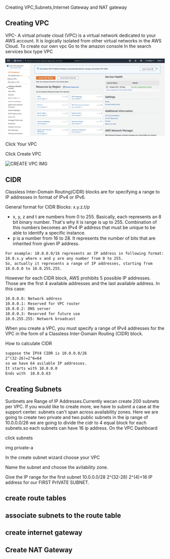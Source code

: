 Creating VPC,Subnets,Internet Gateway and NAT gateway

## Creating VPC
VPC- A virtual private cloud (VPC) is a virtual network dedicated to your AWS account. It is logically isolated from other virtual networks in the AWS Cloud.
To create our own vpc
Go to the amazon console
In the search services box  type VPC

![VPC HOME IMAAGE](docs/images/vpc/VPC_home.png)

Click Your VPC

Click Create VPC

![CREATE VPC IMG]()

## CIDR
Classless Inter-Domain Routing(CIDR) blocks are for specifying a range to IP addresses in format of IPv4 or IPv6.

General format for CIDR Blocks: x.y.z.t/p
- x, y, z and t are numbers from 0 to 255. Basically, each represents an 8 bit binary number. That's why it is range is up to 255. Combination of this numbers becomes an IPv4 IP address that must be unique to be able to identify a specific instance. 
- p is a number from 16 to 28. It represents the number of bits that are inherited from given IP address.
~~~
For example: 10.0.0.0/16 represents an IP address in following format: 
10.0.x.y where x and y are any number from 0 to 255. 
So, actually it represents a range of IP addresses, starting from 10.0.0.0 to 10.0.255.255.
~~~
However for each CIDR block, AWS prohibits 5 possible IP addresses. Those are the first 4 available addresses and the last available address. In this case:
~~~
10.0.0.0: Network address
10.0.0.1: Reserved for VPC router
10.0.0.2: DNS server
10.0.0.3: Reserved for future use
10.0.255.255: Network broadcast 
~~~
When you create a VPC, you must specify a range of IPv4 addresses for the VPC in the form of a Classless Inter-Domain Routing (CIDR) block.

How to calculate CIDR 
~~~
suppose the IPV4 CIDR is 10.0.0.0/26
2^(32-26)=2^6=64 
so we have 64 avilable IP addresses.
It starts with 10.0.0.0
Ends with  10.0.0.63
~~~

## Creating Subnets
Sunbnets are Range of IP Addresses.Currently wecan create 200 subnets per VPC. If you would like to create more, we have to submit a case at the support center.
subnets can't span across availability zones.
Here we are going to create two private and two public subnets in the ip range of 10.0.0.0/26
we are going to divide the cidr to 4 equal block for each subnets.so each subnets can have 16 ip address.
On the VPC Dashboard

click subnets

img private-a

In the create subnet wizard choose your VPC

Name the subnet and choose the avilability zone.

Give the IP range for the first subnet
10.0.0.0/28
2^(32-28)
2^(4)=16 IP address for our FIRST PrIVATE SUBNET.




## create route tables
## associate subnets to the route table
## create internet gateway
## Create NAT Gateway
